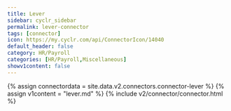 ```yaml
---
title: Lever
sidebar: cyclr_sidebar
permalink: lever-connector
tags: [connector]
icon: https://my.cyclr.com/api/ConnectorIcon/14040
default_header: false
category: HR/Payroll
categories: [HR/Payroll,Miscellaneous]
showv1content: false
---
```

{% assign connectordata = site.data.v2.connectors.connector-lever %}
{% assign v1content = "lever.md" %}
{% include v2/connector/connector.html %}	